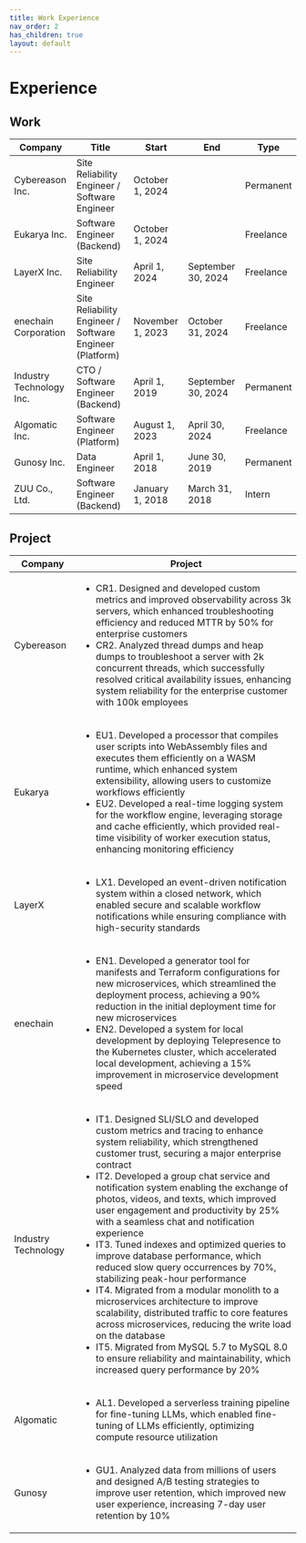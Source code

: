 ```yaml
---
title: Work Experience
nav_order: 2
has_children: true
layout: default
---
```


# Experience

## Work

| Company                 | Title                                                  | Start           | End                 | Type      |
| ----------------------- | ------------------------------------------------------ | --------------- | ------------------- | --------- |
| Cybereason Inc.         | Site Reliability Engineer / Software Engineer          | October 1, 2024 |                     | Permanent |
| Eukarya Inc.            | Software Engineer (Backend)                          | October 1, 2024 |                     | Freelance |
| LayerX Inc.             | Site Reliability Engineer                              | April 1, 2024   | September 30, 2024  | Freelance |
| enechain Corporation    | Site Reliability Engineer / Software Engineer (Platform) | November 1, 2023| October 31, 2024    | Freelance |
| Industry Technology Inc.| CTO / Software Engineer (Backend)                      | April 1, 2019   | September 30, 2024  | Permanent |
| Algomatic Inc.          | Software Engineer (Platform)                         | August 1, 2023  | April 30, 2024      | Freelance |
| Gunosy Inc.             | Data Engineer                                          | April 1, 2018   | June 30, 2019       | Permanent |
| ZUU Co., Ltd.           | Software Engineer (Backend)                          | January 1, 2018 | March 31, 2018      | Intern    |

## Project

<table>
  <thead>
    <tr>
      <th>Company</th>
      <th>Project</th>
    </tr>
  </thead>
  <tbody>
    <tr>
      <td>Cybereason</td>
      <td><ul><li>CR1. Designed and developed custom metrics and improved observability across 3k servers, which enhanced troubleshooting efficiency and reduced MTTR by 50% for enterprise customers</li><li>CR2. Analyzed thread dumps and heap dumps to troubleshoot a server with 2k concurrent threads, which successfully resolved critical availability issues, enhancing system reliability for the enterprise customer with 100k employees</li></ul></td>
    </tr>
    <tr>
      <td>Eukarya</td>
      <td><ul><li>EU1. Developed a processor that compiles user scripts into WebAssembly files and executes them efficiently on a WASM runtime, which enhanced system extensibility, allowing users to customize workflows efficiently</li><li>EU2. Developed a real-time logging system for the workflow engine, leveraging storage and cache efficiently, which provided real-time visibility of worker execution status, enhancing monitoring efficiency</li></ul></td>
    </tr>
    <tr>
      <td>LayerX</td>
      <td><ul><li>LX1. Developed an event-driven notification system within a closed network, which enabled secure and scalable workflow notifications while ensuring compliance with high-security standards</li></ul></td>
    </tr>
    <tr>
      <td>enechain</td>
      <td><ul><li>EN1. Developed a generator tool for manifests and Terraform configurations for new microservices, which streamlined the deployment process, achieving a 90% reduction in the initial deployment time for new microservices</li><li>EN2. Developed a system for local development by deploying Telepresence to the Kubernetes cluster, which accelerated local development, achieving a 15% improvement in microservice development speed</li></ul></td>
    </tr>
    <tr>
      <td>Industry Technology</td>
      <td><ul><li>IT1. Designed SLI/SLO and developed custom metrics and tracing to enhance system reliability, which strengthened customer trust, securing a major enterprise contract</li><li>IT2. Developed a group chat service and notification system enabling the exchange of photos, videos, and texts, which improved user engagement and productivity by 25% with a seamless chat and notification experience</li><li>IT3. Tuned indexes and optimized queries to improve database performance, which reduced slow query occurrences by 70%, stabilizing peak-hour performance</li><li>IT4. Migrated from a modular monolith to a microservices architecture to improve scalability, distributed traffic to core features across microservices, reducing the write load on the database</li><li>IT5. Migrated from MySQL 5.7 to MySQL 8.0 to ensure reliability and maintainability, which increased query performance by 20%</li></ul></td>
    </tr>
    <tr>
      <td>Algomatic</td>
      <td><ul><li>AL1. Developed a serverless training pipeline for fine-tuning LLMs, which enabled fine-tuning of LLMs efficiently, optimizing compute resource utilization</li></ul></td>
    </tr>
    <tr>
      <td>Gunosy</td>
      <td><ul><li>GU1. Analyzed data from millions of users and designed A/B testing strategies to improve user retention, which improved new user experience, increasing 7-day user retention by 10%</li></ul></td>
    </tr>
  </tbody>
</table>


